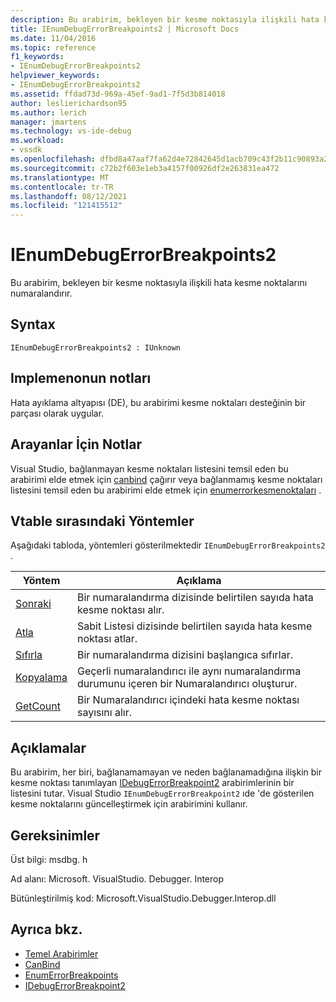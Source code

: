 ```yaml
---
description: Bu arabirim, bekleyen bir kesme noktasıyla ilişkili hata kesme noktalarını numaralandırır.
title: IEnumDebugErrorBreakpoints2 | Microsoft Docs
ms.date: 11/04/2016
ms.topic: reference
f1_keywords:
- IEnumDebugErrorBreakpoints2
helpviewer_keywords:
- IEnumDebugErrorBreakpoints2
ms.assetid: ffdad73d-969a-45ef-9ad1-7f5d3b814018
author: leslierichardson95
ms.author: lerich
manager: jmartens
ms.technology: vs-ide-debug
ms.workload:
- vssdk
ms.openlocfilehash: dfbd8a47aaf7fa62d4e72842645d1acb709c43f2b11c90893a2867577fb8d459
ms.sourcegitcommit: c72b2f603e1eb3a4157f00926df2e263831ea472
ms.translationtype: MT
ms.contentlocale: tr-TR
ms.lasthandoff: 08/12/2021
ms.locfileid: "121415512"
---
```

# <a name="ienumdebugerrorbreakpoints2"></a>IEnumDebugErrorBreakpoints2
Bu arabirim, bekleyen bir kesme noktasıyla ilişkili hata kesme noktalarını numaralandırır.

## <a name="syntax"></a>Syntax

```
IEnumDebugErrorBreakpoints2 : IUnknown
```

## <a name="notes-for-implementers"></a>Implemenonun notları
 Hata ayıklama altyapısı (DE), bu arabirimi kesme noktaları desteğinin bir parçası olarak uygular.

## <a name="notes-for-callers"></a>Arayanlar İçin Notlar
 Visual Studio, bağlanmayan kesme noktaları listesini temsil eden bu arabirimi elde etmek için [canbind](../../../extensibility/debugger/reference/idebugpendingbreakpoint2-canbind.md) çağırır veya bağlanmamış kesme noktaları listesini temsil eden bu arabirimi elde etmek için [enumerrorkesmenoktaları](../../../extensibility/debugger/reference/idebugpendingbreakpoint2-enumerrorbreakpoints.md) .

## <a name="methods-in-vtable-order"></a>Vtable sırasındaki Yöntemler
 Aşağıdaki tabloda, yöntemleri gösterilmektedir `IEnumDebugErrorBreakpoints2` .

|Yöntem|Açıklama|
|------------|-----------------|
|[Sonraki](../../../extensibility/debugger/reference/ienumdebugerrorbreakpoints2-next.md)|Bir numaralandırma dizisinde belirtilen sayıda hata kesme noktası alır.|
|[Atla](../../../extensibility/debugger/reference/ienumdebugerrorbreakpoints2-skip.md)|Sabit Listesi dizisinde belirtilen sayıda hata kesme noktası atlar.|
|[Sıfırla](../../../extensibility/debugger/reference/ienumdebugerrorbreakpoints2-reset.md)|Bir numaralandırma dizisini başlangıca sıfırlar.|
|[Kopyalama](../../../extensibility/debugger/reference/ienumdebugerrorbreakpoints2-clone.md)|Geçerli numaralandırıcı ile aynı numaralandırma durumunu içeren bir Numaralandırıcı oluşturur.|
|[GetCount](../../../extensibility/debugger/reference/ienumdebugerrorbreakpoints2-getcount.md)|Bir Numaralandırıcı içindeki hata kesme noktası sayısını alır.|

## <a name="remarks"></a>Açıklamalar
 Bu arabirim, her biri, bağlanamamayan ve neden bağlanamadığına ilişkin bir kesme noktası tanımlayan [IDebugErrorBreakpoint2](../../../extensibility/debugger/reference/idebugerrorbreakpoint2.md) arabirimlerinin bir listesini tutar. Visual Studio `IEnumDebugErrorBreakpoint2` ıde 'de gösterilen kesme noktalarını güncelleştirmek için arabirimini kullanır.

## <a name="requirements"></a>Gereksinimler
 Üst bilgi: msdbg. h

 Ad alanı: Microsoft. VisualStudio. Debugger. Interop

 Bütünleştirilmiş kod: Microsoft.VisualStudio.Debugger.Interop.dll

## <a name="see-also"></a>Ayrıca bkz.
- [Temel Arabirimler](../../../extensibility/debugger/reference/core-interfaces.md)
- [CanBind](../../../extensibility/debugger/reference/idebugpendingbreakpoint2-canbind.md)
- [EnumErrorBreakpoints](../../../extensibility/debugger/reference/idebugpendingbreakpoint2-enumerrorbreakpoints.md)
- [IDebugErrorBreakpoint2](../../../extensibility/debugger/reference/idebugerrorbreakpoint2.md)
